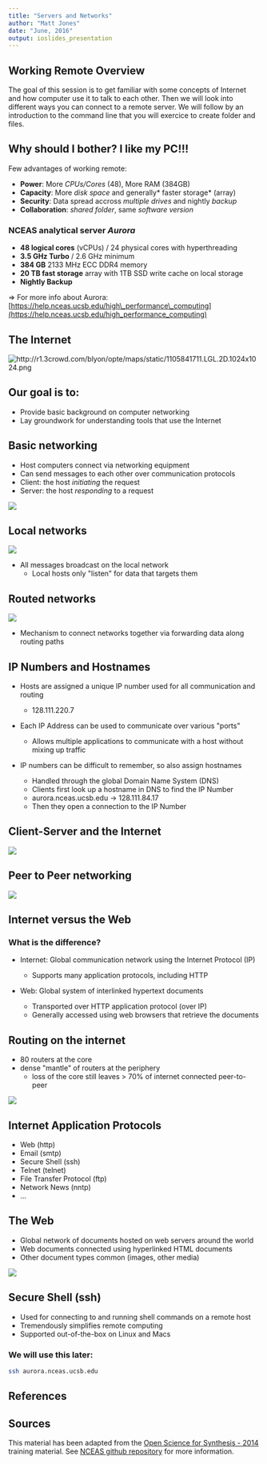 ```yaml
---
title: "Servers and Networks"
author: "Matt Jones"
date: "June, 2016"
output: ioslides_presentation
---
```


## Working Remote Overview
The goal of this session is to get familiar with some concepts of Internet and how computer use it to talk to each other. Then we will look into different ways you can connect to a remote server. We will follow by an introduction to the command line that you will exercice to create folder and files.


## Why should I bother? I like my PC!!!
Few advantages of working remote:

* **Power**: More *CPUs/Cores* (48), More RAM (384GB) 
* **Capacity**: More *disk space* and generally* faster storage* (array)
* **Security**: Data spread accross *multiple drives* and nightly *backup*
* **Collaboration**: *shared folder*, same *software version*

### NCEAS analytical server _Aurora_

 - **48 logical cores** (vCPUs) / 24 physical cores with hyperthreading
 - **3.5 GHz Turbo** / 2.6 GHz minimum
 - **384 GB** 2133 MHz ECC DDR4 memory
 - **20 TB fast storage** array with 1TB SSD write cache on local storage
 - **Nightly Backup**

=> For more info about Aurora: [https://help.nceas.ucsb.edu/high\_performance\_computing](https://help.nceas.ucsb.edu/high_performance_computing)


## The Internet

![](images/internet-1024x1024.png
    "http://r1.3crowd.com/blyon/opte/maps/static/1105841711.LGL.2D.1024x1024.png")

## Our goal is to:

* Provide basic background on computer networking 
* Lay groundwork for understanding tools that use the Internet

## Basic networking

* Host computers connect via networking equipment
* Can send messages to each other over communication protocols
* Client: the host *initiating* the request
* Server: the host *responding* to a request

![](images/tcp_ports.jpg)


## Local networks

![](images/client-server-network.png)

- All messages broadcast on the local network
    - Local hosts only "listen" for data that targets them

## Routed networks

![](images/routers_archs.gif)

* Mechanism to connect networks together via forwarding data along routing paths


## IP Numbers and Hostnames

* Hosts are assigned a unique IP number used for all communication and routing
    - 128.111.220.7
* Each IP Address can be used to communicate over various "ports"
    - Allows multiple applications to communicate with a host without mixing up traffic

* IP numbers can be difficult to remember, so also assign hostnames
    - Handled through the global Domain Name System (DNS)
    - Clients first look up a hostname in DNS to find the IP Number
    - aurora.nceas.ucsb.edu -> 128.111.84.17
    - Then they open a connection to the IP Number


## Client-Server and the Internet

![](images/client-server.png)

## Peer to Peer networking

![](images/p2p-network.png)


## Internet versus the Web

### What is the difference?

* Internet: Global communication network using the Internet Protocol (IP)
    - Supports many application protocols, including HTTP

* Web: Global system of interlinked hypertext documents
    - Transported over HTTP application protocol (over IP)
    - Generally accessed using web browsers that retrieve the documents

## Routing on the internet

* 80 routers at the core
* dense "mantle" of routers at the periphery
    - loss of the core still leaves > 70% of internet connected peer-to-peer

![](images/internet-core.jpg)

## Internet Application Protocols

* Web (http)
* Email (smtp)
* Secure Shell (ssh)
* Telnet (telnet)
* File Transfer Protocol (ftp)
* Network News (nntp)
* ...

## The Web

* Global network of documents hosted on web servers around the world
* Web documents connected using hyperlinked HTML documents
* Other document types common (images, other media)

![](images/img_HTTP_request.png)


## Secure Shell (ssh)

* Used for connecting to and running shell commands on a remote host
* Tremendously simplifies remote computing
* Supported out-of-the-box on Linux and Macs

### We will use this later:

```bash
ssh aurora.nceas.ucsb.edu
```

## References



## Sources
This material has been adapted from the [Open Science for Synthesis - 2014](https://www.nceas.ucsb.edu/OSS) training material. See [NCEAS github repository](https://github.com/NCEAS/training/tree/master/2014-oss) for more information.
